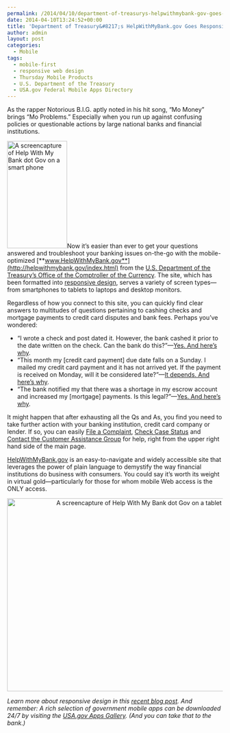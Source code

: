 ```yaml
---
permalink: /2014/04/10/department-of-treasurys-helpwithmybank-gov-goes-responsive/
date: 2014-04-10T13:24:52+00:00
title: 'Department of Treasury&#8217;s HelpWithMyBank.gov Goes Responsive'
author: admin
layout: post
categories:
  - Mobile
tags:
  - mobile-first
  - responsive web design
  - Thursday Mobile Products
  - U.S. Department of the Treasury
  - USA.gov Federal Mobile Apps Directory
---
```


As the rapper Notorious B.I.G. aptly noted in his hit song, &#8220;Mo Money&#8221; brings &#8220;Mo Problems.&#8221; Especially when you run up against confusing policies or questionable actions by large national banks and financial institutions.

[<img class="alignright size-medium wp-image-147042" src="https://s3.amazonaws.com/sitesusa/wp-content/uploads/sites/212/2014/04/250-x-444-HelpWithMyBankGov-smart-phone-140x250.jpg" alt="A screencapture of Help With My Bank dot Gov on a smart phone" width="140" height="250" />](https://s3.amazonaws.com/sitesusa/wp-content/uploads/sites/212/2014/04/600-x-1065-HelpWithMyBankGov-smart-phone.jpg)Now it&#8217;s easier than ever to get your questions answered and troubleshoot your banking issues on-the-go with the mobile-optimized [**www.HelpWithMyBank.gov**](http://helpwithmybank.gov/index.html) from the [U.S. Department of the Treasury&#8217;s Office of the Comptroller of the Currency](http://www.helpwithmybank.gov/about/index-about.html). The site, which has been formatted into [responsive design](https://www.digitalgov.gov/2013/06/11/responsive-design/), serves a variety of screen types—from smartphones to tablets to laptops and desktop monitors.

Regardless of how you connect to this site, you can quickly find clear answers to multitudes of questions pertaining to cashing checks and mortgage payments to credit card disputes and bank fees. Perhaps you&#8217;ve wondered:

  * &#8220;I wrote a check and post dated it. However, the bank cashed it prior to the date written on the check. Can the bank do this?&#8221;—[Yes. And here&#8217;s why](http://helpwithmybank.gov/get-answers/bank-accounts/checks-cashing/faq-banking-check-cashing-02.html).
  * &#8220;This month my [credit card payment] due date falls on a Sunday. I mailed my credit card payment and it has not arrived yet. If the payment is received on Monday, will it be considered late?&#8221;—[It depends. And here&#8217;s why](http://helpwithmybank.gov/get-answers/credit-cards/payments-and-late-payments/faq-credit-cards-payments-late-payments-13.html).
  * &#8220;The bank notified my that there was a shortage in my escrow account and increased my [mortgage] payments. Is this legal?&#8221;—[Yes. And here&#8217;s why](http://helpwithmybank.gov/get-answers/mortgages/general-mortgage-questions/faq-mortgage-general-02.html).

It might happen that after exhausting all the Qs and As, you find you need to take further action with your banking institution, credit card company or lender. If so, you can easily [File a Complaint](http://www.helpwithmybank.gov/complaints/index-file-a-bank-complaint.html), [Check Case Status](https://appsec.helpwithmybank.gov/olcc_form/checkstatus.aspx) and [Contact the Customer Assistance Group](http://www.helpwithmybank.gov/contact-us/contact-the-occ.html) for help, right from the upper right hand side of the main page.

[HelpWithMyBank.gov](http://www.helpwithmybank.gov/index.html) is an easy-to-navigate and widely accessible site that leverages the power of plain language to demystify the way financial institutions do business with consumers. You could say it&#8217;s worth its weight in virtual gold—particularly for those for whom mobile Web access is the ONLY access.

<p style="text-align: center">
  <a href="https://s3.amazonaws.com/sitesusa/wp-content/uploads/sites/212/2014/04/1024-x-768-HelpWithMyBankGov-tablet.jpg"><img class="aligncenter size-full wp-image-147062" src="https://s3.amazonaws.com/sitesusa/wp-content/uploads/sites/212/2014/04/600-x-450-HelpWithMyBankGov-tablet.jpg" alt="A screencapture of Help With My Bank dot Gov on a tablet" width="600" height="450" /></a>
</p>

_Learn more about responsive design in this [recent blog post](https://www.digitalgov.gov/2014/03/24/why-go-responsive-heres-what-feds-are-saying/ "Why Go Responsive? Here’s What Feds Are Saying"). And remember: A rich selection of government mobile apps can be downloaded 24/7 by visiting the [USA.gov Apps Gallery](http://apps.usa.gov/). (And you can take that to the bank.)_